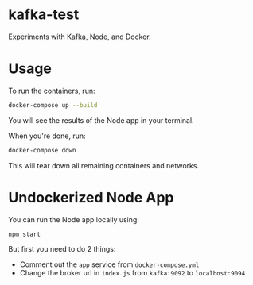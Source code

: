 # kafka-test

Experiments with Kafka, Node, and Docker.

# Usage

To run the containers, run:

```sh
docker-compose up --build
```

You will see the results of the Node app in your terminal.

When you're done, run:

```sh
docker-compose down
```

This will tear down all remaining containers and networks.

# Undockerized Node App

You can run the Node app locally using:

```sh
npm start
```

But first you need to do 2 things:

- Comment out the `app` service from `docker-compose.yml`
- Change the broker url in `index.js` from `kafka:9092` to `localhost:9094`
